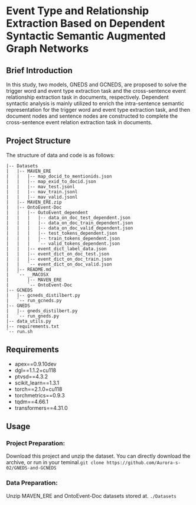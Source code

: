 # Event Type and Relationship Extraction Based on Dependent Syntactic Semantic Augmented Graph Networks

## Brief Introduction
In this study, two models, GNEDS and GCNEDS, are proposed to solve the trigger word and event type extraction task and the cross-sentence event relationship extraction task in documents, respectively. Dependent syntactic analysis is mainly utilized to enrich the intra-sentence semantic representation for the trigger word and event type extraction task, and then document nodes and sentence nodes are constructed to complete the cross-sentence event relation extraction task in documents.

## Project Structure
The structure of data and code is as follows:
```
|-- Datasets
|   |-- MAVEN_ERE
|   |   |-- map_docid_to_mentionids.json
|   |   |-- map_exid_to_docid.json
|   |   |-- mav_test.jsonl
|   |   |-- mav_train.jsonl
|   |   |-- mav_valid.jsonl
|   |-- MAVEN_ERE.zip
|   |-- OntoEvent-Doc
|   |   |-- OutoEvent_dependent
|   |   |   |-- data_on_doc_test_dependent.json
|   |   |   |-- data_on_doc_train_dependent.json
|   |   |   |-- data_on_doc_valid_dependent.json
|   |   |   |-- test_tokens_dependent.json
|   |   |   |-- train_tokens_dependent.json
|   |   |   `-- valid_tokens_dependent.json
|   |   |-- event_dict_label_data.json
|   |   |-- event_dict_on_doc_test.json
|   |   |-- event_dict_on_doc_train.json
|   |   `-- event_dict_on_doc_valid.json
|   |-- README.md
|   `-- __MACOSX
|       |-- MAVEN_ERE
|       `-- OntoEvent-Doc
|-- GCNEDS
|   |-- gcneds_distilbert.py
|   `-- run_gcneds.py
|-- GNEDS
|   |-- gneds_distilbert.py
|   `-- run_gneds.py
|-- data_utils.py
|-- requirements.txt
`-- run.sh
```
## Requirements 
- apex==0.9.10dev
- dgl==1.1.2+cu118
- ptvsd==4.3.2
- scikit_learn==1.3.1
- torch==2.1.0+cu118
- torchmetrics==0.9.3
- tqdm==4.66.1
- transformers==4.31.0

## Usage
### Project Preparation:
Download this project and unzip the dataset. You can directly download the archive, or run in your teminal.``` git clone https://github.com/Aurora-s-02/GNEDS-and-GCNEDS ```
### Data Preparation:
Unzip MAVEN_ERE and OntoEvent-Doc datasets stored at. ``` ./Datasets ```


